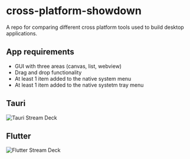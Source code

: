 # cross-platform-showdown

A repo for comparing different cross platform tools used to build desktop applications.

## App requirements

- GUI with three areas (canvas, list, webview)
- Drag and drop functionality
- At least 1 item added to the native system menu
- At least 1 item added to the native systetm tray menu

## Tauri

![Tauri Stream Deck](https://github.com/user-attachments/assets/bd16e31c-88bb-4b9d-aa93-a08ced0f936e)

## Flutter

![Flutter Stream Deck](https://github.com/user-attachments/assets/cf102ee8-7e53-463b-8bd7-f84fa6746efb)
